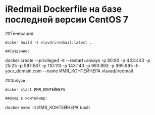 # iRedmail Dockerfile на базе последней версии CentOS 7

##Генерация:

```
docker build -t vlavd/iredmail:latest .

##Создание:

```

docker create --privileged -it --restart=always -p 80:80 -p 443:443 -p 25:25 -p 587:587 -p 110:110 -p 143:143 -p 993:993 -p 995:995 -h your_domain.com --name ИМЯ_КОНТЕЙНЕРА vlavad/iredmail

##Запуск:

```
docker start ИМЯ_КОНТЕЙНЕРА

##Вход в контейнер:

````
docker exec -it ИМЯ_КОНТЕЙНЕРА bash
